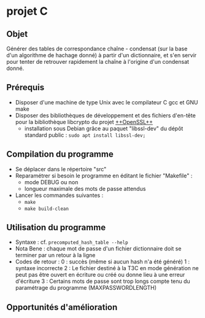 # projet C

## Objet
Générer des tables de correspondance chaîne - condensat (sur la base d'un
algorithme de hachage donné) à partir d'un dictionnaire, et s'en servir pour
tenter de retrouver rapidement la chaîne à l'origine d'un condensat donné.

## Prérequis
- Disposer d'une machine de type Unix avec le compilateur C gcc et GNU make
- Disposer des bibliothèques de développement et des fichiers d'en-tête pour
   la bibliothèque libcrypto du projet [++OpenSSL++](https://www.openssl.org/)
   - installation sous Debian grâce au paquet "libssl-dev" du dépôt standard
      public : `sudo apt install libssl-dev;`

## Compilation du programme
- Se déplacer dans le répertoire "src"
- Reparamétrer si besoin le programme en éditant le fichier "Makefile" :
   - mode DEBUG ou non
   - longueur maximale des mots de passe attendus
- Lancer les commandes suivantes :
   - `make`
   - `make build-clean`

## Utilisation du programme
- Syntaxe : cf. `precomputed_hash_table --help`
- Nota Bene : chaque mot de passe d'un fichier dictionnaire doit se terminer
     par un retour à la ligne
- Codes de retour :
   0 : succès (même si aucun hash n'a été généré)
   1 : syntaxe incorrecte
   2 : Le fichier destiné à la T3C en mode génération ne peut pas être ouvert
      en écriture ou créé ou donne lieu à une erreur d'écriture
   3 : Certains mots de passe sont trop longs compte tenu du paramétrage du programme (MAXPASSWORDLENGTH)

## Opportunités d'amélioration
